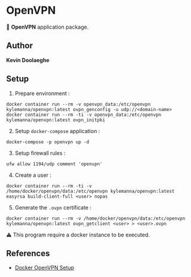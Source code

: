 # OpenVPN

:triangular_flag_on_post: **OpenVPN** application package.

## Author

**Kevin Doolaeghe**

## Setup

1. Prepare environment :
```
docker container run --rm -v openvpn_data:/etc/openvpn kylemanna/openvpn:latest ovpn_genconfig -u udp://<domain-name>
docker container run --rm -ti -v openvpn_data:/etc/openvpn kylemanna/openvpn:latest ovpn_initpki
```

2. Setup `docker-compose` application :
```
docker-compose -p openvpn up -d
```

3. Setup firewall rules :
```
ufw allow 1194/udp comment 'openvpn'
```

4. Create a user :
```
docker container run --rm -ti -v /home/docker/openvpn/data:/etc/openvpn kylemanna/openvpn:latest easyrsa build-client-full <user> nopas
```

5. Generate the `.ovpn` certificate :
```
docker container run --rm -v /home/docker/openvpn/data:/etc/openvpn kylemanna/openvpn:latest ovpn_getclient <user> > <user>.ovpn
```

:warning: This program require a docker instance to be executed.

## References

* [Docker OpenVPN Setup](https://xorhak.fr/mettre-en-place-rapidement-openvpn/)
